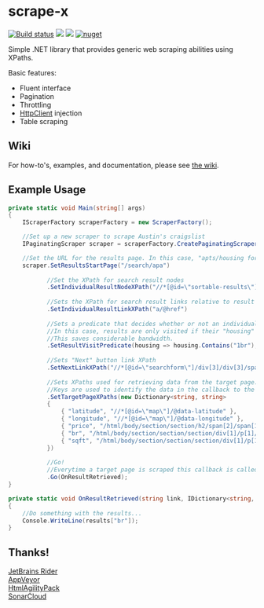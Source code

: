 # scrape-x
[![Build status](https://ci.appveyor.com/api/projects/status/hm4fyghc1gtuxequ/branch/master?svg=true)](https://ci.appveyor.com/project/alexleen/scrape-x/branch/master)
[![](https://sonarcloud.io/api/project_badges/measure?project=alexleen_scrape-x&metric=alert_status)](https://sonarcloud.io/dashboard?id=alexleen_scrape-x)
[![](https://sonarcloud.io/api/project_badges/measure?project=alexleen_scrape-x&metric=coverage)](https://sonarcloud.io/dashboard?id=alexleen_scrape-x)
[![nuget](https://img.shields.io/nuget/v/ScrapeX.svg)](https://www.nuget.org/packages/ScrapeX/)

Simple .NET library that provides generic web scraping abilities using XPaths.

Basic features:
- Fluent interface
- Pagination
- Throttling
- [HttpClient](https://docs.microsoft.com/en-us/dotnet/api/system.net.http.httpclient?view=netframework-4.7.2) injection
- Table scraping
## Wiki
For how-to's, examples, and documentation, please see [the wiki](https://github.com/alexleen/scrape-x/wiki).
## Example Usage
```cs
private static void Main(string[] args)
{
    IScraperFactory scraperFactory = new ScraperFactory();

    //Set up a new scraper to scrape Austin's craigslist
    IPaginatingScraper scraper = scraperFactory.CreatePaginatingScraper("https://austin.craigslist.org");

    //Set the URL for the results page. In this case, "apts/housing for rent".
    scraper.SetResultsStartPage("/search/apa")
    
           //Set the XPath for search result nodes
           .SetIndividualResultNodeXPath("//*[@id=\"sortable-results\"]/ul/li")
           
           //Sets the XPath for search result links relative to result node
           .SetIndividualResultLinkXPath("a/@href")
           
           //Sets a predicate that decides whether or not an individual result should be visited or not.
           //In this case, results are only visited if their "housing" span contains "1br".
           //This saves considerable bandwidth.
           .SetResultVisitPredicate(housing => housing.Contains("1br"), "p/span[2]/span[2]")
           
           //Sets "Next" button link XPath
           .SetNextLinkXPath("//*[@id=\"searchform\"]/div[3]/div[3]/span[2]/a[3]/@href")
           
           //Sets XPaths used for retrieving data from the target page.
           //Keys are used to identify the data in the callback to the Go method.
           .SetTargetPageXPaths(new Dictionary<string, string>
           {
               { "latitude", "//*[@id=\"map\"]/@data-latitude" },
               { "longitude", "//*[@id=\"map\"]/@data-longitude" },
               { "price", "/html/body/section/section/h2/span[2]/span[1]" },
               { "br", "/html/body/section/section/section/div[1]/p[1]/span[1]/b[1]" },
               { "sqft", "/html/body/section/section/section/div[1]/p[1]/span[2]/b" }
           })
           
           //Go!
           //Everytime a target page is scraped this callback is called.
           .Go(OnResultRetrieved);
}

private static void OnResultRetrieved(string link, IDictionary<string, string> results)
{
    //Do something with the results...
    Console.WriteLine(results["br"]);
}
```
## Thanks!
[JetBrains Rider](https://www.jetbrains.com/rider/)  
[AppVeyor](https://ci.appveyor.com/)  
[HtmlAgilityPack](https://html-agility-pack.net/)  
[SonarCloud](https://sonarcloud.io/)
